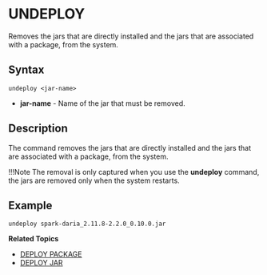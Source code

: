 # UNDEPLOY 

Removes the jars that are directly installed and the jars that are associated with a package, from the system.


## Syntax 

```pre
undeploy <jar-name>
```
*	**jar-name** - Name of the jar that must be removed.  


## Description

The command removes the jars that are directly installed and the jars that are associated with a package, from the system. 

!!!Note
	The removal is only captured when you use the **undeploy** command,  the jars are removed only when the system restarts.


## Example 

	
```
undeploy spark-daria_2.11.8-2.2.0_0.10.0.jar 
```



**Related Topics**</br>

* [DEPLOY PACKAGE](deploy_package.md)
* [DEPLOY JAR](deploy_jar.md)

